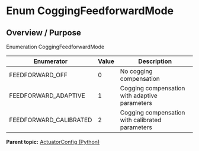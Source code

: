 # Enum CoggingFeedforwardMode

## Overview / Purpose

Enumeration CoggingFeedforwardMode

|Enumerator|Value|Description|
|----------|-----|-----------|
|FEEDFORWARD\_OFF|0|No cogging compensation|
|FEEDFORWARD\_ADAPTIVE|1|Cogging compensation with adaptive parameters|
|FEEDFORWARD\_CALIBRATED|2|Cogging compensation with calibrated parameters|

**Parent topic:** [ActuatorConfig \(Python\)](../../summary_pages/ActuatorConfig.md)


